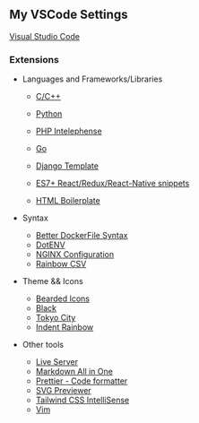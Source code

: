 ## My VSCode Settings

[Visual Studio Code](https://code.visualstudio.com/)

### Extensions

- Languages and Frameworks/Libraries
  - [C/C++](https://github.com/microsoft/vscode-cpptools)
  - [Python](https://marketplace.visualstudio.com/items?itemName=ms-python.python)
  - [PHP Intelephense](https://marketplace.visualstudio.com/items?itemName=bmewburn.vscode-intelephense-client)
  - [Go](https://marketplace.visualstudio.com/items?itemName=golang.Go)
 
  - [Django Template](https://marketplace.visualstudio.com/items?itemName=bibhasdn.django-html)
  - [ES7+ React/Redux/React-Native snippets](https://marketplace.visualstudio.com/items?itemName=dsznajder.es7-react-js-snippets)
  - [HTML Boilerplate](https://marketplace.visualstudio.com/items?itemName=sidthesloth.html5-boilerplate)

- Syntax
  - [Better DockerFile Syntax](https://marketplace.visualstudio.com/items?itemName=jeff-hykin.better-dockerfile-syntax)
  - [DotENV](https://marketplace.visualstudio.com/items?itemName=mikestead.dotenv)
  - [NGINX Configuration](https://marketplace.visualstudio.com/items?itemName=william-voyek.vscode-nginx)
  - [Rainbow CSV](https://marketplace.visualstudio.com/items?itemName=mechatroner.rainbow-csv)

- Theme && Icons
  - [Bearded Icons](https://marketplace.visualstudio.com/items?itemName=BeardedBear.beardedicons)
  - [Black](https://marketplace.visualstudio.com/items?itemName=Jaakko.black)
  - [Tokyo City](https://marketplace.visualstudio.com/items?itemName=huytd.tokyo-city)
  - [Indent Rainbow](https://marketplace.visualstudio.com/items?itemName=oderwat.indent-rainbow)
 
- Other tools
  - [Live Server](https://marketplace.visualstudio.com/items?itemName=ritwickdey.LiveServer)
  - [Markdown All in One](https://marketplace.visualstudio.com/items?itemName=yzhang.markdown-all-in-one)
  - [Prettier - Code formatter](https://marketplace.visualstudio.com/items?itemName=esbenp.prettier-vscode)
  - [SVG Previewer](https://marketplace.visualstudio.com/items?itemName=vitaliymaz.vscode-svg-previewer)
  - [Tailwind CSS IntelliSense](https://marketplace.visualstudio.com/items?itemName=bradlc.vscode-tailwindcss)
  - [Vim](https://marketplace.visualstudio.com/items?itemName=vscodevim.vim)
